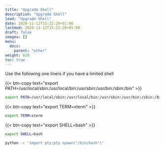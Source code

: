 ```yaml
---
title: "Upgrade Shell"
description: "Upgrade Shell"
lead: "Upgrade Shell"
date: 2020-11-12T15:22:20+01:00
lastmod: 2020-11-12T15:22:20+01:00
draft: false
images: []
menu: 
  docs:
    parent: "other"
weight: 620
toc: true
---
```


Use the following one liners if you have a limited shell  

{{< btn-copy text="export PATH=/usr/local/sbin:/usr/local/bin:/usr/sbin:/usr/bin:/sbin:/bin" >}}

```bash
export PATH=/usr/local/sbin:/usr/local/bin:/usr/sbin:/usr/bin:/sbin:/bin
```  

{{< btn-copy text="export TERM=xterm" >}}

```bash
export TERM=xterm
```  

{{< btn-copy text="export SHELL=bash" >}}

```bash
export SHELL=bash
```  


```bash
python -c 'import pty;pty.spawn("/bin/bash")'
```  



